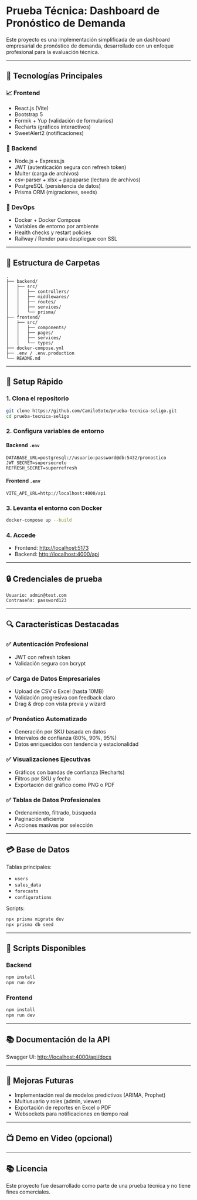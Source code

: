 # Prueba Técnica: Dashboard de Pronóstico de Demanda

Este proyecto es una implementación simplificada de un dashboard empresarial de pronóstico de demanda, desarrollado con un enfoque profesional para la evaluación técnica.

---

## 📄 Tecnologías Principales

### 📈 Frontend

- React.js (Vite)
- Bootstrap 5
- Formik + Yup (validación de formularios)
- Recharts (gráficos interactivos)
- SweetAlert2 (notificaciones)

### 🤖 Backend

- Node.js + Express.js
- JWT (autenticación segura con refresh token)
- Multer (carga de archivos)
- csv-parser + xlsx + papaparse (lectura de archivos)
- PostgreSQL (persistencia de datos)
- Prisma ORM (migraciones, seeds)

### 📁 DevOps

- Docker + Docker Compose
- Variables de entorno por ambiente
- Health checks y restart policies
- Railway / Render para despliegue con SSL

---

## 🏢 Estructura de Carpetas

```
.
├── backend/
│   ├── src/
│   │   ├── controllers/
│   │   ├── middlewares/
│   │   ├── routes/
│   │   ├── services/
│   │   └── prisma/
├── frontend/
│   ├── src/
│   │   ├── components/
│   │   ├── pages/
│   │   ├── services/
│   │   └── types/
├── docker-compose.yml
├── .env / .env.production
└── README.md
```

---

## 🚀 Setup Rápido

### 1. Clona el repositorio

```bash
git clone https://github.com/CamiloSoto/prueba-tecnica-seligo.git
cd prueba-tecnica-seligo
```

### 2. Configura variables de entorno

#### Backend `.env`

```
DATABASE_URL=postgresql://usuario:password@db:5432/pronostico
JWT_SECRET=supersecreto
REFRESH_SECRET=superrefresh
```

#### Frontend `.env`

```
VITE_API_URL=http://localhost:4000/api
```

### 3. Levanta el entorno con Docker

```bash
docker-compose up --build
```

### 4. Accede

- Frontend: [http://localhost:5173](http://localhost:5173)
- Backend: [http://localhost:4000/api](http://localhost:4000/api)

---

## 🔒 Credenciales de prueba

```
Usuario: admin@test.com
Contraseña: password123
```

---

## 🔍 Características Destacadas

### ✅ Autenticación Profesional

- JWT con refresh token
- Validación segura con bcrypt

### ✅ Carga de Datos Empresariales

- Upload de CSV o Excel (hasta 10MB)
- Validación progresiva con feedback claro
- Drag & drop con vista previa y wizard

### ✅ Pronóstico Automatizado

- Generación por SKU basada en datos
- Intervalos de confianza (80%, 90%, 95%)
- Datos enriquecidos con tendencia y estacionalidad

### ✅ Visualizaciones Ejecutivas

- Gráficos con bandas de confianza (Recharts)
- Filtros por SKU y fecha
- Exportación del gráfico como PNG o PDF

### ✅ Tablas de Datos Profesionales

- Ordenamiento, filtrado, búsqueda
- Paginación eficiente
- Acciones masivas por selección

---

## 💳 Base de Datos

Tablas principales:

- `users`
- `sales_data`
- `forecasts`
- `configurations`

Scripts:

```bash
npx prisma migrate dev
npx prisma db seed
```

---

## 🔧 Scripts Disponibles

### Backend

```bash
npm install
npm run dev
```

### Frontend

```bash
npm install
npm run dev
```

---

## 📚 Documentación de la API

Swagger UI: [http://localhost:4000/api/docs](http://localhost:4000/api/docs)

---

## 📍 Mejoras Futuras

- Implementación real de modelos predictivos (ARIMA, Prophet)
- Multiusuario y roles (admin, viewer)
- Exportación de reportes en Excel o PDF
- Websockets para notificaciones en tiempo real

---

## 📺 Demo en Video (opcional)

---

## 📚 Licencia

Este proyecto fue desarrollado como parte de una prueba técnica y no tiene fines comerciales.
